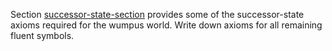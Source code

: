 

Section <a href="#">successor-state-section</a>
provides some of the successor-state axioms required for the wumpus
world. Write down axioms for all remaining fluent symbols.
